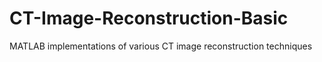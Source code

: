 # CT-Image-Reconstruction-Basic
MATLAB implementations of various CT image reconstruction techniques

